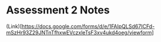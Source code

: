 # Assessment 2 Notes

(Link)[https://docs.google.com/forms/d/e/1FAIpQLSd67ICFd-mSzHr93Z29JNTnTfhxwEVczxleTsF3xv4ukd4oeg/viewform]


